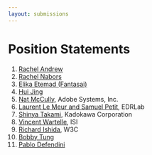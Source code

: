 ```yaml
---
layout: submissions
---
```


# Position Statements

1. [Rachel Andrew](Rachel_Andrew)
2. [Rachel Nabors](Rachel_Nabors)
3. [Elika Etemad (Fantasai)](Elika_Etemad)
4. [Hui Jing](Hui_Jing)
5. [Nat McCully](Nat_McCully), Adobe Systems, Inc.
6. [Laurent Le Meur and Samuel Petit](edrlab), EDRLab
7. [Shinya Takami](Shinya_Takami), Kadokawa Corporation
8. [Vincent Wartelle](Vincent_Wartelle), ISI
9. [Richard Ishida](Richard_Ishida), W3C
10. [Bobby Tung](Bobby_Tung)
11. [Pablo Defendini](Pablo_Defendini)